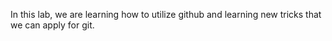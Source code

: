In this lab, we are learning how to utilize github and learning new tricks that we can apply for git. 